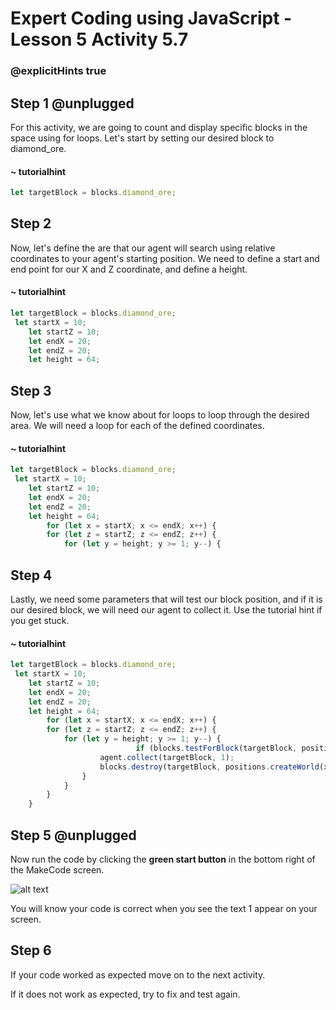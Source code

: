 # Expert Coding using JavaScript - Lesson 5 Activity 5.7
### @explicitHints true

  

## Step 1 @unplugged

For this activity, we are going to count and display specific blocks in the space using for loops. Let's start by setting our desired block to diamond_ore.

#### ~ tutorialhint

```javascript
let targetBlock = blocks.diamond_ore;
```



## Step 2

Now, let's define the are that our agent will search using relative coordinates to your agent's starting position. We need to define a start and end point for our X and Z coordinate, and define a height.

#### ~ tutorialhint

```javascript
let targetBlock = blocks.diamond_ore;
 let startX = 10;
    let startZ = 10; 
    let endX = 20;  
    let endZ = 20;  
    let height = 64;
```

## Step 3

Now, let's use what we know about for loops to loop through the desired area. We will need a loop for each of the defined coordinates.

#### ~ tutorialhint

```javascript
let targetBlock = blocks.diamond_ore;
 let startX = 10;
    let startZ = 10; 
    let endX = 20;  
    let endZ = 20;  
    let height = 64;
        for (let x = startX; x <= endX; x++) {
        for (let z = startZ; z <= endZ; z++) {
            for (let y = height; y >= 1; y--) {

```

## Step 4

Lastly, we need some parameters that will test our block position, and if it is our desired block, we will need our agent to collect it. Use the tutorial hint if you get stuck.


#### ~ tutorialhint

```javascript
let targetBlock = blocks.diamond_ore;
 let startX = 10;
    let startZ = 10; 
    let endX = 20;  
    let endZ = 20;  
    let height = 64;
        for (let x = startX; x <= endX; x++) {
        for (let z = startZ; z <= endZ; z++) {
            for (let y = height; y >= 1; y--) {
                            if (blocks.testForBlock(targetBlock, positions.createWorld(x, y, z))) {
                    agent.collect(targetBlock, 1);
                    blocks.destroy(targetBlock, positions.createWorld(x, y, z));
                }
            }
        }
    }


```


## Step 5 @unplugged

Now run the code by clicking the **green start button** in the bottom right of the MakeCode screen.

  

![alt text](https://expertjs.codingcredentials.com/Lesson1/1.1/1.JPG?raw=true  "Start")

  

You will know your code is correct when you see the text 1 appear on your screen.

  
  
  

## Step 6

If your code worked as expected move on to the next activity.

  

If it does not work as expected, try to fix and test again.
